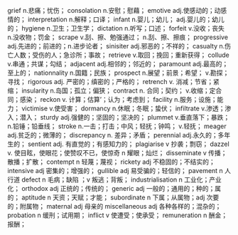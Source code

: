 grief n.悲痛；忧伤；
consolation n.安慰；慰藉；
emotive adj.使感动的；动感情的；
interpretation n.解释；口译；
infant n.婴儿；幼儿； adj.婴儿的；幼儿的；
hygiene n.卫生；卫生学；
dictation n.听写；口述；
forfeit v.没收；丧失  n.没收物；罚金；
scrape v.刮、擦、勉强通过；  n.刮、擦、擦痕；
progressive adj.先进的；前进的；n.进步论者；
sinisiter adj.邪恶的；不祥的；
casualty n.伤亡人数；受伤的人；急诊所；事故；
retrieve v.取回；挽回；重新获得；
collude v.串通；共谋；勾结；
adjacent adj.相邻的；邻近的；
paramount adj.最高的；至上的；
nationnality n.国籍；民族；
prospect n.展望；前景；希望； v.勘探；寻找；
rigorous adj. 严密的；缜密的；严格的；
retrench v. 消减；节省；紧缩；
insularity n.岛国；孤立；偏狭；
contract n. 合同；契约； v.收缩；定合同；感染；
reckon v. 计算；估算’；认为；考虑到；
facility n.服务；设施；能力；
victimise v.使受害；
dormancy n.休眠；冬眠；蛰伏；
infiltrate v.渗透；渗入；潜入；
sturdy  adj.强健的；坚固的；坚决的；
plummet v.垂直落下；暴跌； n.铅锤；铅垂线；
stroke n.一击；打击；中风；轻抚；钟鸣； v.轻抚；
meager adj.贫乏的；微薄的；
discrepancy n. 差异；矛盾；
perennial adj.永久的；多年生的；
sentient adj. 有直觉的；有感知力的；
plagiarise v 抄袭；剽窃；
dazzel v. 使目眩，使眼花；使赞叹不已，使惊奇 n 耀眼；灿烂；
disseminate v 传播；散播；扩散；
contempt n 轻蔑；蔑视；
rickety adj 不稳固的；不结实的；
intensive adj 密集的；增强的；
gullible adj 易受骗的；轻信的；
pavement n 人行道
defect n 毛病；缺陷 ；v 叛逃；背叛； 
industrialisation n 工业化；产业化；
orthodox adj 正统的；传统的；
generic adj 一般的；通用的；种的；属的；
aptitude n 天资；天赋；才能；
subordinate n 下属；从属物；adj 次要的；附属物；
maternal adj 母亲的
miscellaneous adj 各种各样的；混杂的；
probation n 缓刑；试用期；
inflict v 使遭受；使承受；
remuneration n 酬金；报酬；